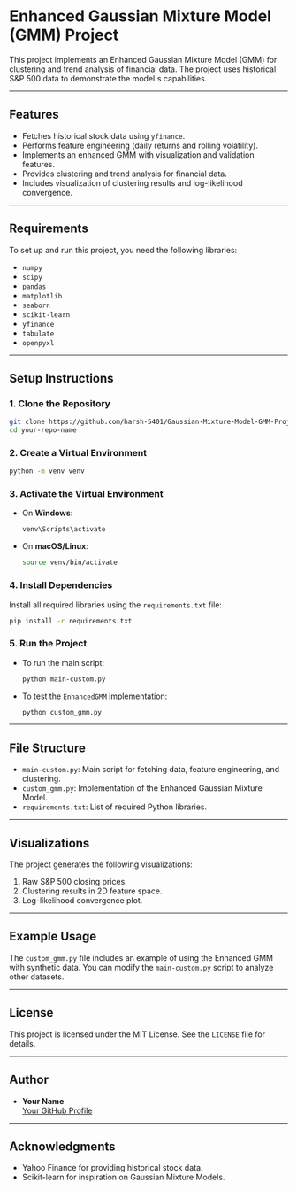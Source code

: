 # Enhanced Gaussian Mixture Model (GMM) Project

This project implements an Enhanced Gaussian Mixture Model (GMM) for clustering and trend analysis of financial data. The project uses historical S&P 500 data to demonstrate the model's capabilities.

---

## Features
- Fetches historical stock data using `yfinance`.
- Performs feature engineering (daily returns and rolling volatility).
- Implements an enhanced GMM with visualization and validation features.
- Provides clustering and trend analysis for financial data.
- Includes visualization of clustering results and log-likelihood convergence.

---

## Requirements
To set up and run this project, you need the following libraries:

- `numpy`
- `scipy`
- `pandas`
- `matplotlib`
- `seaborn`
- `scikit-learn`
- `yfinance`
- `tabulate`
- `openpyxl`

---

## Setup Instructions

### 1. Clone the Repository
```bash
git clone https://github.com/harsh-5401/Gaussian-Mixture-Model-GMM-Project.git
cd your-repo-name
```

### 2. Create a Virtual Environment
```bash
python -m venv venv
```

### 3. Activate the Virtual Environment
- On **Windows**:
  ```bash
  venv\Scripts\activate
  ```
- On **macOS/Linux**:
  ```bash
  source venv/bin/activate
  ```

### 4. Install Dependencies
Install all required libraries using the `requirements.txt` file:
```bash
pip install -r requirements.txt
```

### 5. Run the Project
- To run the main script:
  ```bash
  python main-custom.py
  ```
- To test the `EnhancedGMM` implementation:
  ```bash
  python custom_gmm.py
  ```

---

## File Structure
- `main-custom.py`: Main script for fetching data, feature engineering, and clustering.
- `custom_gmm.py`: Implementation of the Enhanced Gaussian Mixture Model.
- `requirements.txt`: List of required Python libraries.

---

## Visualizations
The project generates the following visualizations:
1. Raw S&P 500 closing prices.
2. Clustering results in 2D feature space.
3. Log-likelihood convergence plot.

---

## Example Usage
The `custom_gmm.py` file includes an example of using the Enhanced GMM with synthetic data. You can modify the `main-custom.py` script to analyze other datasets.

---

## License
This project is licensed under the MIT License. See the `LICENSE` file for details.

---

## Author
- **Your Name**  
  [Your GitHub Profile](https://github.com/harsh-5401)

---

## Acknowledgments
- Yahoo Finance for providing historical stock data.
- Scikit-learn for inspiration on Gaussian Mixture Models.
